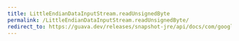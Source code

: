 ```yaml
---
title: LittleEndianDataInputStream.readUnsignedByte
permalink: /LittleEndianDataInputStream.readUnsignedByte/
redirect_to: https://guava.dev/releases/snapshot-jre/api/docs/com/google/common/io/LittleEndianDataInputStream.html#readUnsignedByte--
---
```


